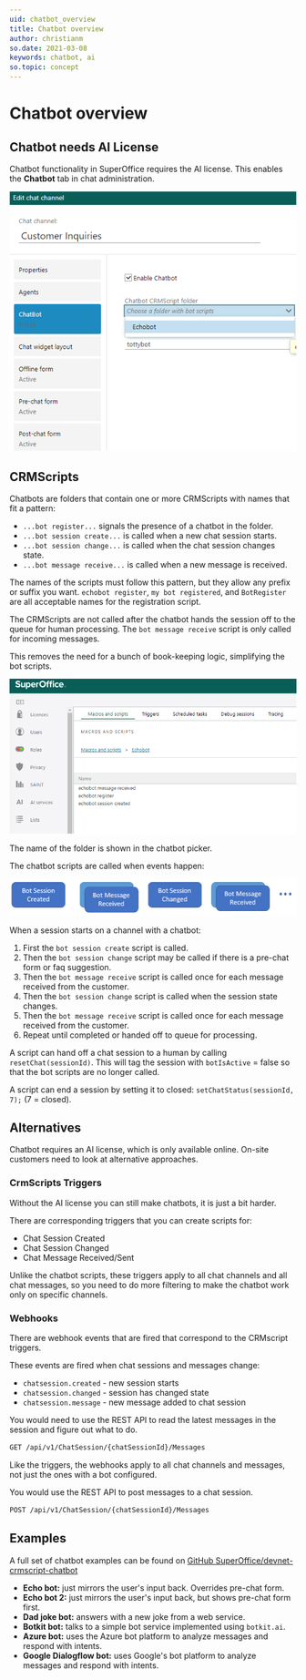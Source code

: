 ```yaml
---
uid: chatbot_overview
title: Chatbot overview
author: christianm
so.date: 2021-03-08
keywords: chatbot, ai
so.topic: concept
---
```


# Chatbot overview

## Chatbot needs AI License

Chatbot functionality in SuperOffice requires the AI license. This enables the **Chatbot** tab in chat administration.

![Chat channel admin: chatbot tab][img1]

## CRMScripts

Chatbots are folders that contain one or more CRMScripts with names that fit a pattern:

* `...bot register...` signals the presence of a chatbot in the folder.
* `...bot session create...` is called when a new chat session starts.
* `...bot session change...` is called when the chat session changes state.
* `...bot message receive...` is called when a new message is received.

The names of the scripts must follow this pattern, but they allow any prefix or suffix you want. `echobot register`, `my bot registered`, and `BotRegister` are all acceptable names for the registration script.

The CRMScripts are not called after the chatbot hands the session off to the queue for human processing. The `bot message receive` script is only called for incoming messages.

This removes the need for a bunch of book-keeping logic, simplifying the bot scripts.

![Chatbot scripts in a folder][img2]

The name of the folder is shown in the chatbot picker.

The chatbot scripts are called when events happen:

![Chatbot scripts sequence][img3]

When a session starts on a channel with a chatbot:

1. First the `bot session create` script is called.
2. Then the `bot session change` script may be called if there is a pre-chat form or faq suggestion.
3. Then the `bot message receive` script is called once for each message received from the customer.
4. Then the `bot session change` script is called when the session state changes.
5. Then the `bot message receive` script is called once for each message received from the customer.
6. Repeat until completed or handed off to queue for processing.

A script can hand off a chat session to a human by calling `resetChat(sessionId)`. This will tag the session with `botIsActive` = false so that the bot scripts are no longer called.

A script can end a session by setting it to closed: `setChatStatus(sessionId, 7);` (7 = closed).

## Alternatives

Chatbot requires an AI license, which is only available online. On-site customers need to look at alternative approaches.

### CrmScripts Triggers

Without the AI license you can still make chatbots, it is just a bit harder.

There are corresponding triggers that you can create scripts for:

* Chat Session Created
* Chat Session Changed
* Chat Message Received/Sent

Unlike the chatbot scripts, these triggers apply to all chat channels and all chat messages, so you need to do more filtering to make the chatbot work only on specific channels.

### Webhooks

There are webhook events that are fired that correspond to the CRMscript triggers.

These events are fired when chat sessions and messages change:

* `chatsession.created` - new session starts
* `chatsession.changed` - session has changed state
* `chatsession.message` - new message added to chat session

You would need to use the REST API to read the latest messages in the session and figure out what to do.

```html
GET /api/v1/ChatSession/{chatSessionId}/Messages
```

Like the triggers, the webhooks apply to all chat channels and messages, not just the ones with a bot configured.

You would use the REST API to post messages to a chat session.

```html
POST /api/v1/ChatSession/{chatSessionId}/Messages
```

## Examples

A full set of chatbot examples can be found on [GitHub SuperOffice/devnet-crmscript-chatbot][1]

* **Echo bot:** just mirrors the user's input back. Overrides pre-chat form.
* **Echo bot 2:** just mirrors the user's input back, but shows pre-chat form first.
* **Dad joke bot:** answers with a new joke from a web service.
* **Botkit bot:** talks to a simple bot service implemented using `botkit.ai`.
* **Azure bot:** uses the Azure bot platform to analyze messages and respond with intents.
* **Google Dialogflow bot:** uses Google's bot platform to analyze messages and respond with intents.

<!-- Referenced links -->
[1]: https://github.com/SuperOffice/devnet-crmscript-chatbot

<!-- Referenced links -->
[img1]: media/chatbot-channel-admin.png
[img2]: media/chatbot-scripts-folder.png
[img3]: media/chatbot-scripts-sequence.png
